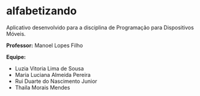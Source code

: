 # alfabetizando

Aplicativo desenvolvido para a disciplina de Programação para Dispositivos Móveis.

**Professor:** Manoel Lopes Filho

**Equipe:**
- Luzia Vitoria Lima de Sousa
- Maria Luciana Almeida Pereira
- Rui Duarte do Nascimento Junior
- Thaila Morais Mendes

